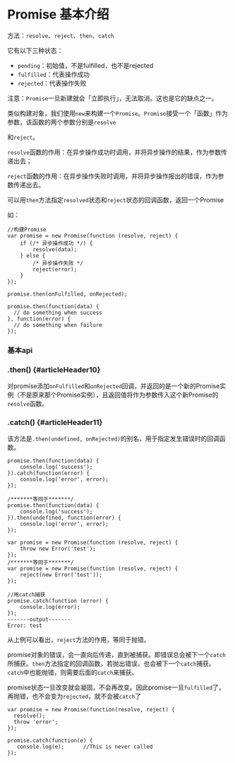 # Promise 基本介绍

方法：`resolve`、`reject`、`then`、`catch`

它有以下三种状态：

* `pending`：初始值，不是fulfilled，也不是rejected
* `fulfilled`：代表操作成功
* `rejected`：代表操作失败

注意：`Promise`一旦新建就会「立即执行」，无法取消。这也是它的缺点之一。

类似构建对象，我们使用`new`来构建一个`Promise`。`Promise`接受一个「函数」作为参数，该函数的两个参数分别是`resolve`

和`reject`。

`resolve`函数的作用：在异步操作成功时调用，并将异步操作的结果，作为参数传递出去；

`reject`函数的作用：在异步操作失败时调用，并将异步操作报出的错误，作为参数传递出去。

可以用`then`方法指定`resolved`状态和`reject`状态的回调函数，返回一个Promise

如：

```
//构建Promise
var promise = new Promise(function (resolve, reject) {
    if (/* 异步操作成功 */) {
        resolve(data);
    } else {
        /* 异步操作失败 */
        reject(error);
    }
});
```

```
promise.then(onFulfilled, onRejected);

promise.then(function(data) {
  // do something when success
}, function(error) {
  // do something when failure
});
```

### 基本api

### .then\(\) {#articleHeader10}

对promise添加`onFulfilled`和`onRejected`回调，并返回的是一个新的Promise实例（不是原来那个Promise实例），且返回值将作为参数传入这个新Promise的`resolve`函数。

### .catch\(\) {#articleHeader11}

该方法是`.then(undefined, onRejected)`的别名，用于指定发生错误时的回调函数。

```
promise.then(function(data) {
    console.log('success');
}).catch(function(error) {
    console.log('error', error);
});

/*******等同于*******/
promise.then(function(data) {
    console.log('success');
}).then(undefined, function(error) {
    console.log('error', error);
});
```

```
var promise = new Promise(function (resolve, reject) {
    throw new Error('test');
});
/*******等同于*******/
var promise = new Promise(function (resolve, reject) {
    reject(new Error('test'));
});

//用catch捕获
promise.catch(function (error) {
    console.log(error);
});
-------output-------
Error: test
```

从上例可以看出，`reject`方法的作用，等同于抛错。

promise对象的错误，会一直向后传递，直到被捕获。即错误总会被下一个`catch`所捕获。`then`方法指定的回调函数，若抛出错误，也会被下一个`catch`捕获。`catch`中也能抛错，则需要后面的`catch`来捕获。

promise状态一旦改变就会凝固，不会再改变。因此promise一旦`fulfilled`了，再抛错，也不会变为`rejected`，就不会被`catch`了

```
var promise = new Promise(function(resolve, reject) {
  resolve();
  throw 'error';
});

promise.catch(function(e) {
   console.log(e);      //This is never called
});
```




